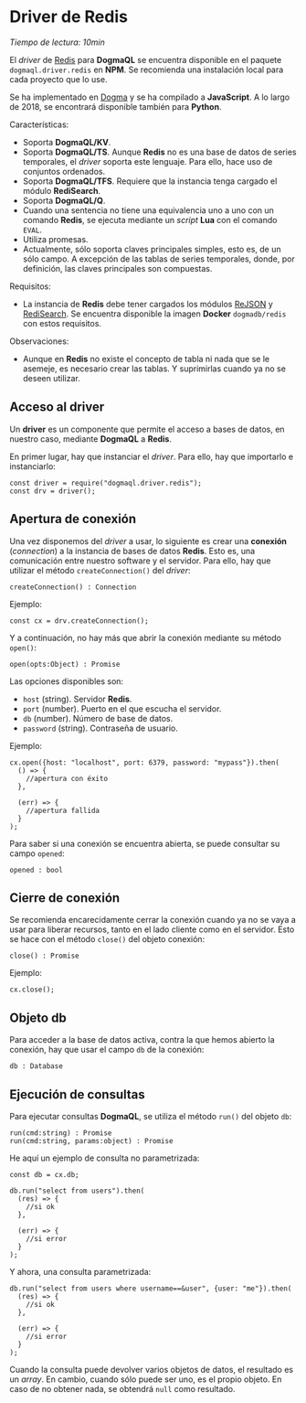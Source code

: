 # Driver de Redis

*Tiempo de lectura: 10min*

El *driver* de [Redis](http://redis.io) para **DogmaQL** se encuentra disponible en el paquete `dogmaql.driver.redis` en **NPM**.
Se recomienda una instalación local para cada proyecto que lo use.

Se ha implementado en [Dogma](http://dogmalang.com) y se ha compilado a **JavaScript**.
A lo largo de 2018, se encontrará disponible también para **Python**.

Características:

- Soporta **DogmaQL/KV**.
- Soporta **DogmaQL/TS**.
  Aunque **Redis** no es una base de datos de series temporales, el *driver* soporta este lenguaje.
  Para ello, hace uso de conjuntos ordenados.
- Soporta **DogmaQL/TFS**.
  Requiere que la instancia tenga cargado el módulo **RediSearch**.
- Soporta **DogmaQL/Q**.
- Cuando una sentencia no tiene una equivalencia uno a uno con un comando **Redis**, se ejecuta mediante un *script* **Lua** con el comando `EVAL`.
- Utiliza promesas.
- Actualmente, sólo soporta claves principales simples, esto es, de un sólo campo.
  A excepción de las tablas de series temporales, donde, por definición, las claves principales son compuestas.

Requisitos:

- La instancia de **Redis** debe tener cargados los módulos [ReJSON](http://rejson.io) y [RediSearch](http://redisearch.io).
  Se encuentra disponible la imagen **Docker** `dogmadb/redis` con estos requisitos.

Observaciones:

- Aunque en **Redis** no existe el concepto de tabla ni nada que se le asemeje, es necesario crear las tablas.
  Y suprimirlas cuando ya no se deseen utilizar.

## Acceso al driver

Un **driver** es un componente que permite el acceso a bases de datos, en nuestro caso, mediante **DogmaQL** a **Redis**.

En primer lugar, hay que instanciar el *driver*.
Para ello, hay que importarlo e instanciarlo:

```
const driver = require("dogmaql.driver.redis");
const drv = driver();
```

## Apertura de conexión

Una vez disponemos del *driver* a usar, lo siguiente es crear una **conexión** (*connection*) a la instancia de bases de datos **Redis**.
Esto es, una comunicación entre nuestro software y el servidor.
Para ello, hay que utilizar el método `createConnection()` del *driver*:

```
createConnection() : Connection
```

Ejemplo:

```
const cx = drv.createConnection();
```

Y a continuación, no hay más que abrir la conexión mediante su método `open()`:

```
open(opts:Object) : Promise
```

Las opciones disponibles son:

- `host` (string). Servidor **Redis**.
- `port` (number). Puerto en el que escucha el servidor.
- `db` (number). Número de base de datos.
- `password` (string). Contraseña de usuario.

Ejemplo:

```
cx.open({host: "localhost", port: 6379, password: "mypass"}).then(
  () => {
    //apertura con éxito
  },

  (err) => {
    //apertura fallida
  }
);
```

Para saber si una conexión se encuentra abierta, se puede consultar su campo `opened`:

```
opened : bool
```

## Cierre de conexión

Se recomienda encarecidamente cerrar la conexión cuando ya no se vaya a usar para liberar recursos, tanto en el lado cliente como en el servidor.
Esto se hace con el método `close()` del objeto conexión:

```
close() : Promise
```

Ejemplo:

```
cx.close();
```

## Objeto db

Para acceder a la base de datos activa, contra la que hemos abierto la conexión, hay que usar el campo `db` de la conexión:

```
db : Database
```

## Ejecución de consultas

Para ejecutar consultas **DogmaQL**, se utiliza el método `run()` del objeto `db`:

```
run(cmd:string) : Promise
run(cmd:string, params:object) : Promise
```

He aquí un ejemplo de consulta no parametrizada:

```
const db = cx.db;

db.run("select from users").then(
  (res) => {
    //si ok
  },

  (err) => {
    //si error
  }
);
```

Y ahora, una consulta parametrizada:

```
db.run("select from users where username==&user", {user: "me"}).then(
  (res) => {
    //si ok
  },

  (err) => {
    //si error
  }
);
```

Cuando la consulta puede devolver varios objetos de datos, el resultado es un *array*.
En cambio, cuando sólo puede ser uno, es el propio objeto.
En caso de no obtener nada, se obtendrá `null` como resultado.
